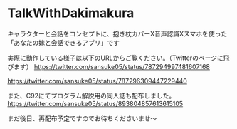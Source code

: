 # TalkWithDakimakura

キャラクターと会話をコンセプトに、抱き枕カバーX音声認識Xスマホを使った「あなたの嫁と会話できるアプリ」です

実際に動作している様子は以下のURLからご覧ください。（Twitterのページに飛びます）
https://twitter.com/sansuke05/status/787294997481607168

https://twitter.com/sansuke05/status/787296309447229440

また、C92にてプログラム解説用の同人誌も配布しました。
https://twitter.com/sansuke05/status/893804857613615105

まだ後日、再配布予定ですのでお待ちくださいませ〜
